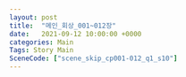 ```yaml
---
layout: post
title:  "메인_회상_001~012장"
date:   2021-09-12 10:00:00 +0000
categories: Main
Tags: Story Main
SceneCode: ["scene_skip_cp001-012_q1_s10"]
---
```

